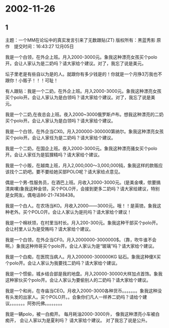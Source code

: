 # 2002-11-26

## 1

主题：一个MM在论坛中的真实发言引来了无数跟贴(ZT)  版权所有：黑蓝秀影 原作　提交时间：16:43:27 12月05日 

我是一个白领，在外企上班。月入2000-3000元。象我这种漂亮女孩买个polo开。会让人家认为是二奶吗？请大家给个建议。对了，我忘了说是美元。

坛子里老是有些自以为是的人。就跟你有多少钱是的！你就是一个月挣3万我也不跟你！小贩子！！！可耻！

有人跟贴：我是一个二奶，在外企上班。月入2000-3000元。象我这种漂亮女孩买个polo开。会让人家认为是白领吗？请大家给个建议。对了，我忘了说是美元。

我是一个二奶,在夜总会上班。夜入2000~3000俄罗斯卢布。想我这种漂亮的二奶买个polo开。会让人家认为是白领吗？请大家给个建议。

我是一个白领，在外企当CX0。月入200000-300000第纳尔。象我这种漂亮女孩买个polo开。会让人家任为是二奶吗？请大家给个建议。

我是一个二奶，在国企上班。夜入2000-3000元。象我这种漂亮骚女买个polo开。会让人家任为是狐狸精吗？请大家给个建议。

我是一个小贩，在越南上班，月入2,000,000～3,000,000钝，象我这样的款贩应该找个二奶吧。要不要给她买部POLO呢？请大家给点意见。

偶是一个男-性服务员，在酒巴上班。月收入2000-3000元。(是美金噢，侬要搞清爽噢)象我这种金领，买个POLO开，会接到更多二奶吗？请大家给建议，特别是女网友。偶电话86-21-7438438。

我是一个白人。在农场当KO。月收入2000――3000元。哦！！是英镑。象我这种老外。买个POLO开。会让人家认为是托吗？请大家给个建议！

我是一个棉袄领，在村里当村长。月入200-300元。象我这种干部买个polo开。会让村里人认为是受贿吗？请大家给个建议。

我是一个白领，在外企当CF0。月入2000000-3000000$。（靠，吹牛谁不会啊。）象我这种帅哥买个polo开。会让人家认为是“玻璃”吗？请大家给个建议。

我是一个白痴，在医院当病人。月入200000-300000KG 钻石。象我这种傻X买个polo开。会让人家认为我要找二奶吗？请大家给个建议。

我是一个惯偷，城乡结合部是我的地盘。月入20000-30000大样加点首饰。象我这种家伙买个polo开。会让人家认为要偷别人的二奶吗？请大家给个建议。

我是一个和尚，在寺庙当CEO。月收入2000-3000各种货币。。。。。。。象我这种没有头发的出家人。买个POLO开。。会象你们凡人一样养二奶吗？请给个建议。。。。。。。阿弥托佛。。。。。。。。


我是一辆polo，被一白痴开。 每月耗油2000-3000升， 像我这种漂亮小车被白痴开， 会让人家以为是夏利吗？ 请大家给个建议。 对了我忘了说是公升。       　

